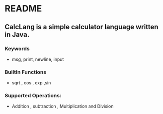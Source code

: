 # README

## CalcLang is a simple calculator language written in Java.

### Keywords
  * msg, print, newline, input
### BuiltIn Functions
  * sqrt , cos , exp ,sin

### Supported Operations:
  * Addition , subtraction , Multiplication and Division
